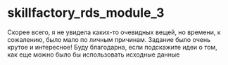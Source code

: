 # skillfactory_rds_module_3
Скорее всего, я не увидела каких-то очевидных вещей, но времени, к сожалению, было мало по личным причинам.
Задание было очень крутое и интересное!
Буду благодарна, если подскажите идеи о том, как еще можно было бы использовать исходные данные
